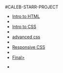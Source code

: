 #CALEB-STARR-PROJECT

<ul> 
     <li><a href="inchroduckshun/index.html" target="blank">Intro to HTML<a><li>
     <li><a href="html5/index.html" target="blank">Intro to CSS<a><li>
     <li><a href="adv_css/index.html" target="blank">advanced css<a><li>
     <li><a href="responsive1/index.html" target="blank">Responsive CSS<a><li>
     <li><a href=">about/FINAL copy.hmtl" target="blank">Final><a><li>
     
<ul>
 
